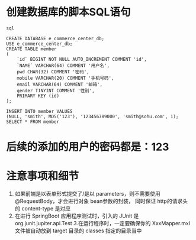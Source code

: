 # 创建数据库的脚本SQL语句
```
sql

CREATE DATABASE e_commerce_center_db;
USE e_commerce_center_db;
CREATE TABLE member
(
    `id` BIGINT NOT NULL AUTO_INCREMENT COMMENT 'id',
    `NAME` VARCHAR(64) COMMENT '用户名',
    pwd CHAR(32) COMMENT '密码',
    mobile VARCHAR(20) COMMENT '手机号码',
    email VARCHAR(64) COMMENT '邮箱',
    gender TINYINT COMMENT '性别',
    PRIMARY KEY (id)
);

INSERT INTO member VALUES
(NULL, 'smith', MD5('123'), '123456789000', 'smith@sohu.com', 1);
SELECT * FROM member

```
# 后续的添加的用户的密码都是：123

# 注意事项和细节
1. 如果前端是以表单形式提交了/是以 parameters，则不需要使用@RequestBody，才会进行对象 bean参数的封装，
同时保证 http的请求头的 content-type 是对应
2. 在进行 SpringBoot 应用程序测试时，引入的 JUnit 是 org.junit.jupiter.api.Test
3.在运行程序时，一定要确保你的 XxxMapper.mxl文件被自动放到 target 目录的 classes 指定的目录当中